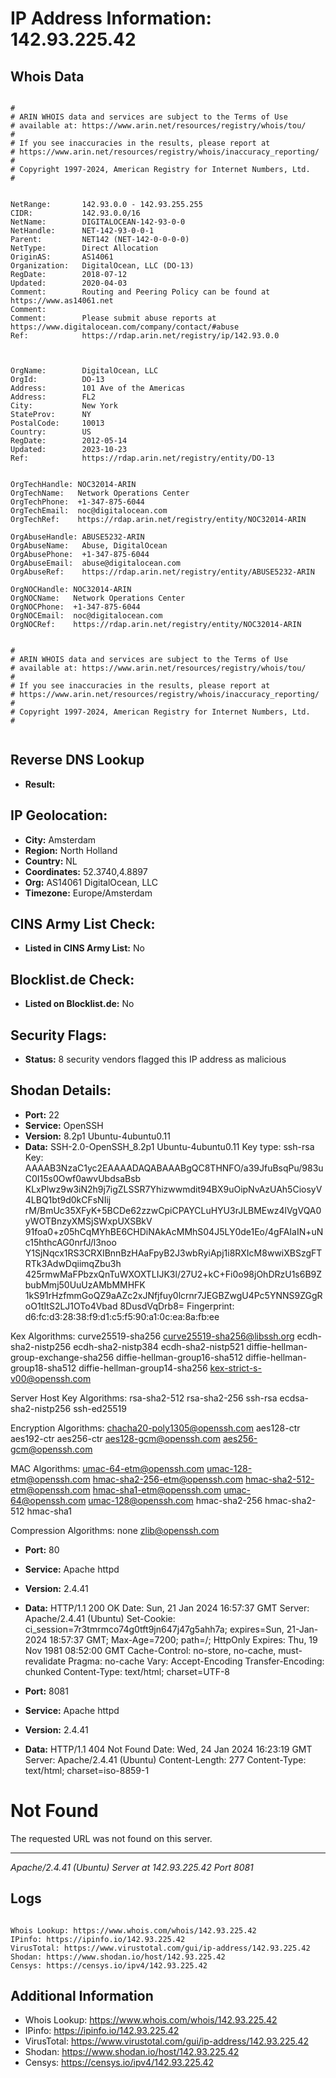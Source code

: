 # IP Address Information: 142.93.225.42

## Whois Data
```

#
# ARIN WHOIS data and services are subject to the Terms of Use
# available at: https://www.arin.net/resources/registry/whois/tou/
#
# If you see inaccuracies in the results, please report at
# https://www.arin.net/resources/registry/whois/inaccuracy_reporting/
#
# Copyright 1997-2024, American Registry for Internet Numbers, Ltd.
#


NetRange:       142.93.0.0 - 142.93.255.255
CIDR:           142.93.0.0/16
NetName:        DIGITALOCEAN-142-93-0-0
NetHandle:      NET-142-93-0-0-1
Parent:         NET142 (NET-142-0-0-0-0)
NetType:        Direct Allocation
OriginAS:       AS14061
Organization:   DigitalOcean, LLC (DO-13)
RegDate:        2018-07-12
Updated:        2020-04-03
Comment:        Routing and Peering Policy can be found at https://www.as14061.net
Comment:        
Comment:        Please submit abuse reports at https://www.digitalocean.com/company/contact/#abuse
Ref:            https://rdap.arin.net/registry/ip/142.93.0.0



OrgName:        DigitalOcean, LLC
OrgId:          DO-13
Address:        101 Ave of the Americas
Address:        FL2
City:           New York
StateProv:      NY
PostalCode:     10013
Country:        US
RegDate:        2012-05-14
Updated:        2023-10-23
Ref:            https://rdap.arin.net/registry/entity/DO-13


OrgTechHandle: NOC32014-ARIN
OrgTechName:   Network Operations Center
OrgTechPhone:  +1-347-875-6044 
OrgTechEmail:  noc@digitalocean.com
OrgTechRef:    https://rdap.arin.net/registry/entity/NOC32014-ARIN

OrgAbuseHandle: ABUSE5232-ARIN
OrgAbuseName:   Abuse, DigitalOcean 
OrgAbusePhone:  +1-347-875-6044 
OrgAbuseEmail:  abuse@digitalocean.com
OrgAbuseRef:    https://rdap.arin.net/registry/entity/ABUSE5232-ARIN

OrgNOCHandle: NOC32014-ARIN
OrgNOCName:   Network Operations Center
OrgNOCPhone:  +1-347-875-6044 
OrgNOCEmail:  noc@digitalocean.com
OrgNOCRef:    https://rdap.arin.net/registry/entity/NOC32014-ARIN


#
# ARIN WHOIS data and services are subject to the Terms of Use
# available at: https://www.arin.net/resources/registry/whois/tou/
#
# If you see inaccuracies in the results, please report at
# https://www.arin.net/resources/registry/whois/inaccuracy_reporting/
#
# Copyright 1997-2024, American Registry for Internet Numbers, Ltd.
#


```
## Reverse DNS Lookup
- **Result:** 

## IP Geolocation:
- **City:** Amsterdam
- **Region:** North Holland
- **Country:** NL
- **Coordinates:** 52.3740,4.8897
- **Org:** AS14061 DigitalOcean, LLC
- **Timezone:** Europe/Amsterdam

## CINS Army List Check:
- **Listed in CINS Army List:** 
No

## Blocklist.de Check:
- **Listed on Blocklist.de:** 
No

## Security Flags:
- **Status:** 8 security vendors flagged this IP address as malicious

## Shodan Details:
- **Port:** 22
- **Service:** OpenSSH
- **Version:** 8.2p1 Ubuntu-4ubuntu0.11
- **Data:** SSH-2.0-OpenSSH_8.2p1 Ubuntu-4ubuntu0.11
Key type: ssh-rsa
Key: AAAAB3NzaC1yc2EAAAADAQABAAABgQC8THNFO/a39JfuBsqPu/983uC0I15s0Owf0awvUbdsaBsb
KLxPlwz9w3iN2h9j7igZLSSR7Yhizwwmdit94BX9uOipNvAzUAh5CiosyV4LBQ1bt9d0kCFsNIij
rM/BmUc35XFyK+5BCDe62zzwCpiCPAYCLuHYU3rJLBMEwz4lVgVQA0yWOTBnzyXMSjSWxpUXSBkV
91foa0+z05hCqMYhBE6CHDiNAkAcMMhS04J5LY0de1Eo/4gFAIaIN+uNc15hthcAG0nrfJ/l3noo
Y1SjNqcx1RS3CRXIBnnBzHAaFpyB2J3wbRyiApj1i8RXIcM8wwiXBSzgFTRTk3AdwDqiimqZbu3h
425rmwMaFPbzxQnTuWXOXTLIJK3l/27U2+kC+Fi0o98jOhDRzU1s6B9ZbubMmj50UuUzAMbMMHFK
1kS91rHzfmmGoQZ9aAZc2xJNfjfuy0lcrnr7JEGBZwgU4Pc5YNNS9ZGgRoO1tItS2LJ1OTo4Vbad
8DusdVqDrb8=
Fingerprint: d6:fc:d3:28:38:f9:d1:c5:f5:90:a1:0c:ea:8a:fb:ee

Kex Algorithms:
	curve25519-sha256
	curve25519-sha256@libssh.org
	ecdh-sha2-nistp256
	ecdh-sha2-nistp384
	ecdh-sha2-nistp521
	diffie-hellman-group-exchange-sha256
	diffie-hellman-group16-sha512
	diffie-hellman-group18-sha512
	diffie-hellman-group14-sha256
	kex-strict-s-v00@openssh.com

Server Host Key Algorithms:
	rsa-sha2-512
	rsa-sha2-256
	ssh-rsa
	ecdsa-sha2-nistp256
	ssh-ed25519

Encryption Algorithms:
	chacha20-poly1305@openssh.com
	aes128-ctr
	aes192-ctr
	aes256-ctr
	aes128-gcm@openssh.com
	aes256-gcm@openssh.com

MAC Algorithms:
	umac-64-etm@openssh.com
	umac-128-etm@openssh.com
	hmac-sha2-256-etm@openssh.com
	hmac-sha2-512-etm@openssh.com
	hmac-sha1-etm@openssh.com
	umac-64@openssh.com
	umac-128@openssh.com
	hmac-sha2-256
	hmac-sha2-512
	hmac-sha1

Compression Algorithms:
	none
	zlib@openssh.com


- **Port:** 80
- **Service:** Apache httpd
- **Version:** 2.4.41
- **Data:** HTTP/1.1 200 OK
Date: Sun, 21 Jan 2024 16:57:37 GMT
Server: Apache/2.4.41 (Ubuntu)
Set-Cookie: ci_session=7r3tmrmco74g0tft9jn647j47g5ahh7a; expires=Sun, 21-Jan-2024 18:57:37 GMT; Max-Age=7200; path=/; HttpOnly
Expires: Thu, 19 Nov 1981 08:52:00 GMT
Cache-Control: no-store, no-cache, must-revalidate
Pragma: no-cache
Vary: Accept-Encoding
Transfer-Encoding: chunked
Content-Type: text/html; charset=UTF-8



- **Port:** 8081
- **Service:** Apache httpd
- **Version:** 2.4.41
- **Data:** HTTP/1.1 404 Not Found
Date: Wed, 24 Jan 2024 16:23:19 GMT
Server: Apache/2.4.41 (Ubuntu)
Content-Length: 277
Content-Type: text/html; charset=iso-8859-1

<!DOCTYPE HTML PUBLIC "-//IETF//DTD HTML 2.0//EN">
<html><head>
<title>404 Not Found</title>
</head><body>
<h1>Not Found</h1>
<p>The requested URL was not found on this server.</p>
<hr>
<address>Apache/2.4.41 (Ubuntu) Server at 142.93.225.42 Port 8081</address>
</body></html>


## Logs
```

Whois Lookup: https://www.whois.com/whois/142.93.225.42
IPinfo: https://ipinfo.io/142.93.225.42
VirusTotal: https://www.virustotal.com/gui/ip-address/142.93.225.42
Shodan: https://www.shodan.io/host/142.93.225.42
Censys: https://censys.io/ipv4/142.93.225.42

```
## Additional Information
- Whois Lookup: https://www.whois.com/whois/142.93.225.42
- IPinfo: https://ipinfo.io/142.93.225.42
- VirusTotal: https://www.virustotal.com/gui/ip-address/142.93.225.42
- Shodan: https://www.shodan.io/host/142.93.225.42
- Censys: https://censys.io/ipv4/142.93.225.42

